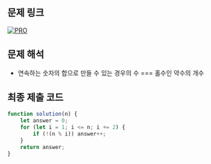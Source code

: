 ## 문제 링크

[![PRO]][Link]

## 문제 해석

-   연속하는 숫자의 합으로 만들 수 있는 경우의 수 === 홀수인 약수의 개수

## 최종 제출 코드

```js
function solution(n) {
    let answer = 0;
    for (let i = 1; i <= n; i += 2) {
        if (!(n % i)) answer++;
    }
    return answer;
}
```

<!---------------------------------------------------------------------------->

[PRO]: https://github.com/chopinoff/js-algorithm/assets/107768516/6bb592e8-21d7-4244-91bb-8708f1f8ebb0
[BOJ]: https://github.com/chopinoff/js-algorithm/assets/107768516/ab4a009d-7575-4362-8a74-ebd2476570e4
[Link]: https://school.programmers.co.kr/learn/courses/30/lessons/12924
